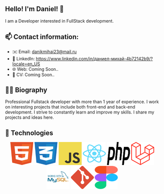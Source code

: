 ## Hello! I'm Daniel! 👋


I am a Developer interested in FullStack development.


## 📫 Contact information:
- ✉️ Email: danikmihai23@mail.ru 
- 🔗 LinkedIn: https://www.linkedin.com/in/даниел-михай-4b72142b9/?locale=en_US
- 🌐 Web: Coming Soon..
- 📝 CV: Coming Soon..


## 👨‍💻 Biography
Professional Fullstack developer with more than 1 year of experience. I work on interesting projects that include both front-end and back-end development. I strive to constantly learn and improve my skills. I share my projects and ideas here.

## 🧩 Technologies
<p align="center">
    <img src="images/html.svg" alt="HTML" width="75" height="75"/>
    <img src="images/css.svg" alt="CSS" width="75" height="75"/>
    <img src="images/js.svg" alt="JavaScript" width="75" height="75"/>
    <img src="images/react.svg" alt="ReactJS" width="75" height="75"/>
    <img src="images/php.png" alt="PHP" width="75" height="75"/>
    <img src="images/laravel.svg" alt="Laravel" width="75" height="75"/>
    <img src="images/mysql.svg" alt="mySQL" width="75" height="75"/>
    <img src="images/git.svg" alt="Git" width="75" height="75"/>
    <img src="images/figma.svg" alt="figma" width="75" height="75"/>
</p>

